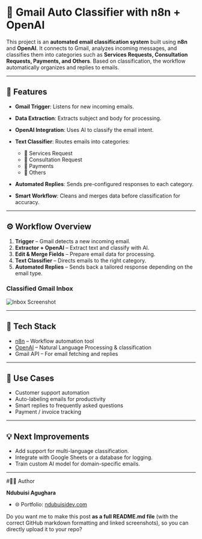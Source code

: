 # 📧 Gmail Auto Classifier with n8n + OpenAI

This project is an **automated email classification system** built using **n8n** and **OpenAI**. It connects to Gmail, analyzes incoming messages, and classifies them into categories such as **Services Requests, Consultation Requests, Payments, and Others**. Based on classification, the workflow automatically organizes and replies to emails.

---

## 🚀 Features

* **Gmail Trigger**: Listens for new incoming emails.
* **Data Extraction**: Extracts subject and body for processing.
* **OpenAI Integration**: Uses AI to classify the email intent.
* **Text Classifier**: Routes emails into categories:

  * 📌 Services Request
  * 📌 Consultation Request
  * 📌 Payments
  * 📌 Others
* **Automated Replies**: Sends pre-configured responses to each category.
* **Smart Workflow**: Cleans and merges data before classification for accuracy.

---

## ⚙️ Workflow Overview

1. **Trigger** – Gmail detects a new incoming email.
2. **Extractor + OpenAI** – Extract text and classify with AI.
3. **Edit & Merge Fields** – Prepare email data for processing.
4. **Text Classifier** – Directs emails to the right category.
5. **Automated Replies** – Sends back a tailored response depending on the email type.



### Classified Gmail Inbox

![Inbox Screenshot](./Screenshot%202025-10-03%20at%2019-14-49%20Inbox%20-%20ndubuisiagughara533@gmail.com%20-%20Gmail.png)

---

## 🔧 Tech Stack

* [n8n](https://n8n.io/) – Workflow automation tool
* [OpenAI](https://platform.openai.com/) – Natural Language Processing & classification
* Gmail API – For email fetching and replies

---

## 📌 Use Cases

* Customer support automation
* Auto-labeling emails for productivity
* Smart replies to frequently asked questions
* Payment / invoice tracking

---

## 💡 Next Improvements

* Add support for multi-language classification.
* Integrate with Google Sheets or a database for logging.
* Train custom AI model for domain-specific emails.

---

#🧑‍💻 Author

**Ndubuisi Agughara**

* 🌐 Portfolio: [ndubuisidev.com](http://ndubuisidev.com)




Do you want me to make this post **as a full README.md file** (with the correct GitHub markdown formatting and linked screenshots), so you can directly upload it to your repo?
